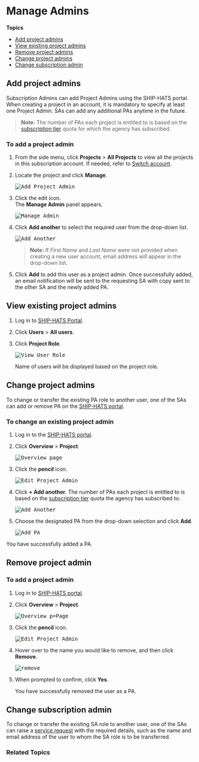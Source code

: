 # Manage Admins

**Topics**
- [Add project admins](#add-project-admins)
- [View existing project admins](#view-existing-project-admins)
- [Remove project admins](#remove-project-admin)
- [Change project admins](#change-project-admins)
- [Change subscription admin](#change-subscription-admin)


## Add project admins

Subscription Admins can add Project Admins using the SHIP-HATS portal. When creating a project in an account, it is mandatory to specify at least one Project Admin. SAs can add any additional PAs anytime in the future.  

> **Note:** The number of PAs each project is entitled to is based on the [subscription tier](https://docs.developer.tech.gov.sg/docs/ship-hats-getting-started-guide/#/subscription) quota for which the agency has subscribed.

### To add a project admin

1. From the side menu, click **Projects** > **All Projects** to view all the projects in this subscription account. If needed, refer to [Switch account](manage-account).
2. Locate the project and click **Manage**.

    <kbd>![Add Project Admin](add-project-admin.png ':size=100%')</kbd>

3. Click the edit icon.  
   The **Manage Admin** panel appears.

    <kbd>![Manage Admin](manage-project-admin.png ':size=100%')</kbd>

4. Click **Add another** to select the required user from the drop-down list.

    <kbd>![Add Another](add-another-pa.png ':size=100%')</kbd>

    >**Note:** If *First Name* and *Last Name* were not provided when creating a new user account, email address will appear in the drop-down list.
5. Click **Add** to add this user as a project admin. Once successfully added, an email notification will be sent to the requesting SA with copy sent to the other SA and the newly added PA.

## View existing project admins
1. Log in to [SHIP-HATS Portal](http://www.ship.gov.sg).
1. Click **Users** > **All users**.
1. Click **Project Role**.

   <kbd>![View User Role](view-user-role.png ':size=100%')</kbd>

   Name of users will be displayed based on the project role.


## Change project admins
To change or transfer the existing PA role to another user, one of the SAs can add or remove PA on the [SHIP-HATS portal](http://www.ship.gov.sg).

### To change an existing project admin
1. Log in to the [SHIP-HATS portal](http://www.ship.gov.sg).
1. Click **Overview** > **Project**. 

   <kbd>![Overview page](overview-page.png ':size=100%')</kbd>
1. Click the **pencil** icon.

   <kbd>![Edit Project Admin](project-admin-edit.png ':size=60%')</kbd>

1. Click **+ Add another**. The number of PAs each project is entitled to is based on the [subscription tier](https://docs.developer.tech.gov.sg/docs/ship-hats-getting-started-guide/#/subscription) quota the agency has subscribed to. 

   <kbd>![Add Another](add-pa-manage-admin.png ':size=60%')</kbd>

1. Choose the designated PA from the drop-down selection and click **Add**. 

   <kbd>![Add PA](add-another-pa.png ':size=60%')</kbd>

You have successfully added a PA.

## Remove project admin

### To add a project admin
1. Log in to [SHIP-HATS portal](http://www.ship.gov.sg).
1. Click **Overview** > **Project**.

   <kbd>![Overview p=Page](overview-page.png ':size=100%')</kbd>
1. Click the **pencil** icon.

   <kbd>![Edit Project Admin](project-admin-edit.png ':size=60%')</kbd>

1. Hover over to the name you would like to remove, and then click **Remove**.

   <kbd>![remove](remove-users.png ':size=60%')</kbd>

1. When prompted to confirm, click **Yes**.

   You have successfully removed the user as a PA.

## Change subscription admin

To change or transfer the existing SA role to another user, one of the SAs can raise a [service request](https://jira.ship.gov.sg/servicedesk/customer/portal/11/create/364) with the required details, such as the name and email address of the user to whom the SA role is to be transferred.

### Related Topics


